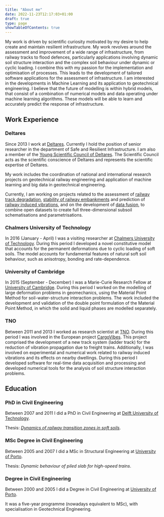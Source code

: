 ```yaml
---
title: "About me"
date: 2022-11-23T12:17:03+01:00
draft: true
type: page
showTableOfContents: true
---
```


My work is driven by scientific curiosity motivated by my desire to help create and maintain resilient infrastructure.
My work revolves around the assessment and improvement of a wide range of infrastructure, from railway tracks to flood defences,
particularly applications involving dynamic soil structure interaction and the complex soil behaviour under dynamic or cyclic loading.
I combine this with my passion for the implementation and optimisation of processes.
This leads to the development of tailored software applications for the assessment of infrastructure.
I am interested in the developments in Machine Learning and its application to geotechnical engineering.
I believe that the future of modelling is within hybrid models,
that consist of a combination of numerical models and data operating under machine learning algorithms.
These models will be able to learn and accurately predict the response of infrastructure.

## Work Experience

### Deltares
Since 2013 I work at [Deltares](https://www.deltares.nl/). Currently I hold the position of senior researcher in the
department of Safe and Resilient Infrastructure.
I am also a member of the [Young Scientific Council of Deltares](https://www.deltares.nl/en/news/meet-the-scientific-council-of-deltares/).
The Scientific Council acts as the scientific conscience of Deltares and represents the scientific expertise of Deltares.

My work includes the coordination of national and international research projects on
geotechnical railway engineering and application of machine learning and big data in geotechnical engineering.

Currently, I am working on projects related to the assessment of
[railway track degradation](https://publicwiki.deltares.nl/display/TKIP/DEL120+-+RisicOmodel+SpoordeformatiE),
[stability of railway embankments](https://www.prorail.nl/nieuws/start-wetenschappelijk-onderzoek-spoordijken)
and prediction of [railway induced vibrations](https://www.prorail.nl/nieuws/rekenmodel-spoortrillingen), and on the
development of [data fusion](https://publicwiki.deltares.nl/display/TKIP/DEL136+-+Voorstel+3+DigiTwin+W+en+O),
to combine open datasets to create full three-dimensional subsoil schematisations and parametrisations.


### Chalmers University of Technology
In 2016 (January - April) I was a visiting researcher at [Chalmers University of Technology](https://www.chalmers.se/en/).
During this period I developed a novel constitutive model that accounts for the permanent deformations due to cyclic loading of soft soils.
The model accounts for fundamental features of natural soft soil behaviour, such as anisotropy, bonding and rate-dependence.

### University of Cambridge
In 2015 (September - December) I was a Marie-Curie Research Fellow at [University of Cambridge](https://www.cam.ac.uk/).
During this period I worked on the modelling of large deformation problems in geomechanics, using the Material Point Method
for soil-water-structure interaction problems. The work included the development and validation of the double point formulation
of the Material Point Method, in which the solid and liquid phases are modelled separately.

### TNO
Between 2011 and 2013 I worked as research scientist at [TNO](www.tno.nl).
During this period I was involved in the European project [CargoVibes](https://cordis.europa.eu/project/id/266248/reporting).
This project comprised the development of a new track system (ladder track) for the reduction of vibration propagation due to freight trains.
Additionally, I was involved on experimental and numerical work related to railway induced vibrations and its effects on nearby dwellings.
During this period I developed software for real-time data acquisition and processing
and developed numerical tools for the analysis of soil structure interaction problems.


## Education
### PhD in Civil Engineering
Between 2007 and 2011 I did a PhD in Civil Engineering at [Delft University of Technology](https://tudelft.nl/).

Thesis: [_Dynamics of railway transition zones in soft soils_](https://repository.tudelft.nl/islandora/object/uuid:950e7ccd-1b18-4530-866d-5dd662fe0fa4?collection=research).

### MSc Degree in Civil Engineering
Between 2005 and 2007 I did a MSc in Structural Engineering at [University of Porto](https://fe.up.pt/).

Thesis: _Dynamic behaviour of piled slab for high-speed trains_.

### Degree in Civil Engineering

Between 2000 and 2005 I did a Degree in Civil Engineering at [University of Porto](https://fe.up.pt/).

It was a five-year programme (nowadays equivalent to MSc), with specialisation in Geotechnical Engineering.

